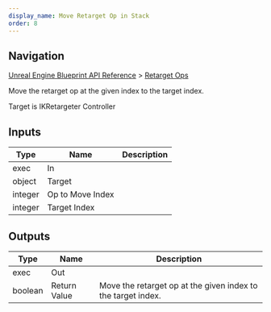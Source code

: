 ```yaml
---
display_name: Move Retarget Op in Stack
order: 8
---
```

## Navigation

[Unreal Engine Blueprint API Reference](https://dev.epicgames.com/documentation/en-us/unreal-engine/BlueprintAPI) > [Retarget Ops](https://dev.epicgames.com/documentation/en-us/unreal-engine/BlueprintAPI/RetargetOps)

Move the retarget op at the given index to the target index.

Target is IKRetargeter Controller

## Inputs

| Type | Name | Description |
| --- | --- | --- |
| exec | In |  |
| object | Target |  |
| integer | Op to Move Index |  |
| integer | Target Index |  |

## Outputs

| Type | Name | Description |
| --- | --- | --- |
| exec | Out |  |
| boolean | Return Value | Move the retarget op at the given index to the target index. |
